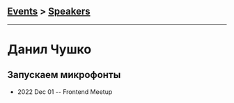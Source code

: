 ## [Events](../README.md) > [Speakers](../speakers.md)
---

# Данил Чушко

## Запускаем микрофонты
- 2022 Dec 01 -- Frontend Meetup    
